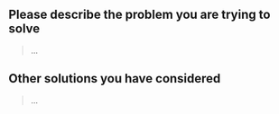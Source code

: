 ## Please describe the problem you are trying to solve
> …

## Other solutions you have considered
> …
